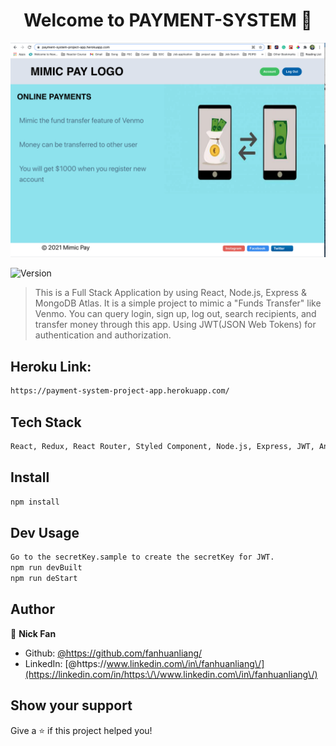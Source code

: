<h1 align="center">Welcome to PAYMENT-SYSTEM 👋</h1>
<img alt="HomePage" src="./HomePage.png">
<p>
  <img alt="Version" src="https://img.shields.io/badge/version-0.1.0-blue.svg?cacheSeconds=2592000" />
</p>

> This is a Full Stack Application by using React, Node.js, Express & MongoDB Atlas. It is a simple project to mimic a &#34;Funds Transfer&#34; like Venmo. You can query login, sign up, log out, search recipients, and transfer money through this app. Using JWT(JSON Web Tokens) for authentication and authorization.

## Heroku Link: 
```sh
https://payment-system-project-app.herokuapp.com/
```

## Tech Stack
```sh
React, Redux, React Router, Styled Component, Node.js, Express, JWT, And MongoDB Atlas.
```

## Install 

```sh
npm install
```

## Dev Usage

```sh
Go to the secretKey.sample to create the secretKey for JWT. 
npm run devBuilt
npm run deStart
```

## Author

👤 **Nick Fan**

* Github: [@https:\/\/github.com\/fanhuanliang\/](https://github.com/https:\/\/github.com\/fanhuanliang\/)
* LinkedIn: [@https:\/\/www.linkedin.com\/in\/fanhuanliang\/](https://linkedin.com/in/https:\/\/www.linkedin.com\/in\/fanhuanliang\/)

## Show your support

Give a ⭐️ if this project helped you!
